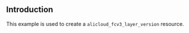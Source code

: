 ## Introduction

This example is used to create a `alicloud_fcv3_layer_version` resource.

<!-- BEGIN_TF_DOCS -->

<!-- END_TF_DOCS -->
